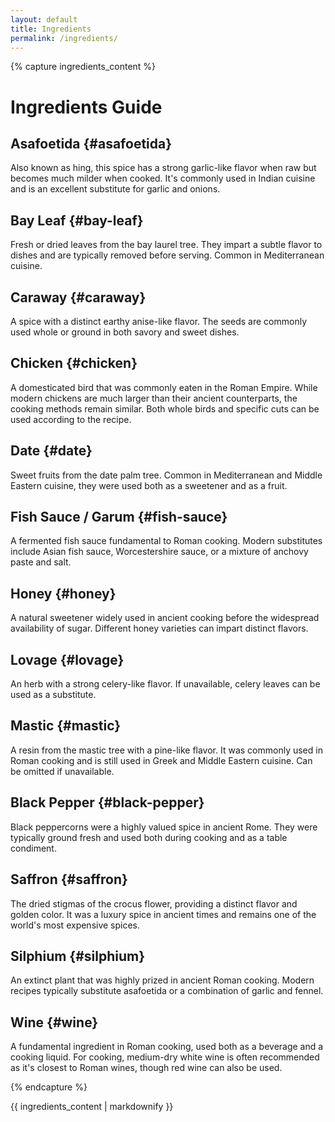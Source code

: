 ```yaml
---
layout: default
title: Ingredients
permalink: /ingredients/
---
```


{% capture ingredients_content %}
# Ingredients Guide

## Asafoetida {#asafoetida}
Also known as hing, this spice has a strong garlic-like flavor when raw but becomes much milder when cooked. It's commonly used in Indian cuisine and is an excellent substitute for garlic and onions.

## Bay Leaf {#bay-leaf}
Fresh or dried leaves from the bay laurel tree. They impart a subtle flavor to dishes and are typically removed before serving. Common in Mediterranean cuisine.

## Caraway {#caraway}
A spice with a distinct earthy anise-like flavor. The seeds are commonly used whole or ground in both savory and sweet dishes.

## Chicken {#chicken}
A domesticated bird that was commonly eaten in the Roman Empire. While modern chickens are much larger than their ancient counterparts, the cooking methods remain similar. Both whole birds and specific cuts can be used according to the recipe.

## Date {#date}
Sweet fruits from the date palm tree. Common in Mediterranean and Middle Eastern cuisine, they were used both as a sweetener and as a fruit.

## Fish Sauce / Garum {#fish-sauce}
A fermented fish sauce fundamental to Roman cooking. Modern substitutes include Asian fish sauce, Worcestershire sauce, or a mixture of anchovy paste and salt.

## Honey {#honey}
A natural sweetener widely used in ancient cooking before the widespread availability of sugar. Different honey varieties can impart distinct flavors.

## Lovage {#lovage}
An herb with a strong celery-like flavor. If unavailable, celery leaves can be used as a substitute.

## Mastic {#mastic}
A resin from the mastic tree with a pine-like flavor. It was commonly used in Roman cooking and is still used in Greek and Middle Eastern cuisine. Can be omitted if unavailable.

## Black Pepper {#black-pepper}
Black peppercorns were a highly valued spice in ancient Rome. They were typically ground fresh and used both during cooking and as a table condiment.

## Saffron {#saffron}
The dried stigmas of the crocus flower, providing a distinct flavor and golden color. It was a luxury spice in ancient times and remains one of the world's most expensive spices.

## Silphium {#silphium}
An extinct plant that was highly prized in ancient Roman cooking. Modern recipes typically substitute asafoetida or a combination of garlic and fennel.

## Wine {#wine}
A fundamental ingredient in Roman cooking, used both as a beverage and a cooking liquid. For cooking, medium-dry white wine is often recommended as it's closest to Roman wines, though red wine can also be used.

<!-- TODO: Add more ingredients as we add more recipes -->
{% endcapture %}

{{ ingredients_content | markdownify }} 
